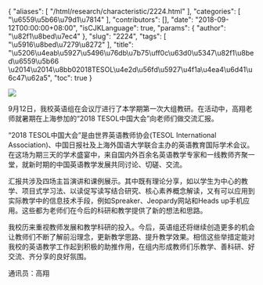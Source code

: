{
    "aliases": [
        "/html/research/characteristic/2224.html"
    ],
    "categories": [
        "\u6559\u5b66\u79d1\u7814"
    ],
    "contributors": [],
    "date": "2018-09-12T00:00:00+08:00",
    "isCJKLanguage": true,
    "params": {
        "author": "\u82f1\u8bed\u7ec4"
    },
    "slug": "2224",
    "tags": [
        "\u5916\u8bed\u7279\u8272"
    ],
    "title": "\u5206\u4eab\u5927\u5496\u76db\u7b75\uff0c\u63d0\u5347\u82f1\u8bed\u6559\u5b66 \u2014\u2014\u8bb02018TESOL\u4e2d\u56fd\u5927\u4f1a\u4ea4\u6d41\u6c47\u62a5",
    "toc": true
}

![](https://cdn.tfls.online/mirror/full/e0f628b586f8204307ab62eccd15bbad0302d70c.jpg)




  





9月12日，我校英语组在会议厅进行了本学期第一次大组教研。在活动中，高翔老师就暑期在上海参加的“2018 TESOL中国大会”向老师们做交流汇报。




“2018 TESOL中国大会”是由世界英语教师协会(TESOL International Association)、中国日报社及上海外国语大学联合主办的英语教育国际学术会议。在这场为期三天的学术盛宴中，来自国内外百余名英语教学专家和一线教师齐聚一堂，就新时期的中国英语教学发展共同讨论、切磋、交流。




汇报共涉及四场主旨演讲和课例展示。其中既有理论分享，如以学生为中心的教学、项目式学习法、以读促写读写结合研究、核心素养概念解读，又有可以应用到实际教学中的信息技术手段，例如Spreaker、Jeopardy网站和Heads up手机应用。这些都为老师们在今后的科研和教学提供了新的想法和思路。




我校历来重视教师发展和教学科研的投入。今后，英语组还将继续创造更多的机会让教师们不断了解前沿理念，更新教学思路、提升教学效果。相信这些举措定能对我校的英语教学工作起到积极的助推作用，在组内形成教师们乐教学、善科研、好交流、齐分享的良好氛围。




 




  





 通讯员：高翔



 

  






  



